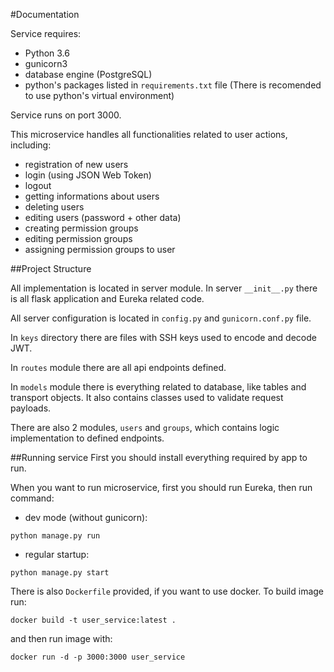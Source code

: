 #Documentation

Service requires:
- Python 3.6
- gunicorn3
- database engine (PostgreSQL)
- python's packages listed in `requirements.txt` file (There is recomended to use python's virtual environment)

Service runs on port 3000. 

This microservice handles all functionalities related to user actions, including:
- registration of new users
- login (using JSON Web Token)
- logout
- getting informations about users
- deleting users
- editing users (password + other data)
- creating permission groups
- editing permission groups
- assigning permission groups to user

##Project Structure

All implementation is located in server module. In server `__init__.py` there is all flask application 
and Eureka related code. 

All server configuration is located in `config.py` and `gunicorn.conf.py` file. 

In `keys` directory there are files with SSH keys used to encode and decode JWT. 

In `routes` module there are all api endpoints defined.

In `models` module there is everything related to database, like tables and transport objects. 
It also contains classes used to validate request payloads.

There are also 2 modules, `users` and `groups`, which contains logic implementation to defined endpoints.


##Running service
First you should install everything required by app to run.

When you want to run microservice, first you should run Eureka, then run command:

- dev mode (without gunicorn):
```
python manage.py run
```

- regular startup:
```
python manage.py start
```

There is also `Dockerfile` provided, if you want to use docker. 
To build image run:
```
docker build -t user_service:latest .
```

and then run image with:
```
docker run -d -p 3000:3000 user_service
```